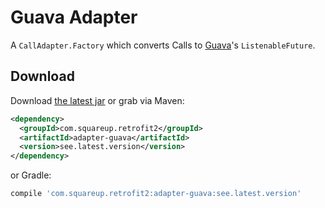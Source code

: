 Guava Adapter
==============

A `CallAdapter.Factory` which converts Calls to [Guava][1]'s `ListenableFuture`.

Download
--------

Download [the latest jar][2] or grab via Maven:
```xml
<dependency>
  <groupId>com.squareup.retrofit2</groupId>
  <artifactId>adapter-guava</artifactId>
  <version>see.latest.version</version>
</dependency>
```
or Gradle:
```groovy
compile 'com.squareup.retrofit2:adapter-guava:see.latest.version'
```

 [1]: https://github.com/google/guava
 [2]: https://search.maven.org/remote_content?g=com.squareup.retrofit2&a=adapter-guava&v=LATEST

